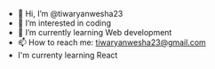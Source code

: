 - 👋 Hi, I’m @tiwaryanwesha23
- 👀 I’m interested in coding
- 🌱 I’m currently learning Web development
- 📫 How to reach me: tiwaryanwesha23@gmail.com
- I'm currenty learning React

<!---
tiwaryanwesha23/tiwaryanwesha23 is a ✨ special ✨ repository because its `README.md` (this file) appears on your GitHub profile.
You can click the Preview link to take a look at your changes.
--->
